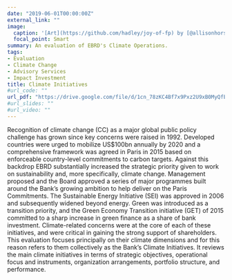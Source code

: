 ```yaml
---
date: "2019-06-01T00:00:00Z"
external_link: ""
image:
  caption: '[Art](https://github.com/hadley/joy-of-fp) by [@allisonhorst](https://github.com/allisonhorst/stats-illustrations)'
  focal_point: Smart
summary: An evaluation of EBRD's Climate Operations.
tags:
- Evaluation
- Climate Change
- Advisory Services
- Impact Investment
title: Climate Initiatives
#url_code: ""
url_pdf: "https://drive.google.com/file/d/1cn_78zKC4Bf7x9Pxz2U9xB0MyQfEYWbO"
#url_slides: ""
#url_video: ""
---
```


Recognition of climate change (CC) as a major global public policy challenge has grown since key concerns were raised in 1992. 
Developed countries were urged to mobilize US$100bn annually by 2020 and a comprehensive framework was agreed in Paris in 2015 
based on enforceable country-level commitments to carbon targets. Against this backdrop EBRD substantially increased the strategic 
priority given to work on sustainability and, more specifically, climate change. Management proposed and the Board approved a 
series of major programmes built around the Bank’s growing ambition to help deliver on the Paris Commitments. The Sustainable 
Energy Initiative (SEI) was approved in 2006 and subsequently widened beyond energy. Green was introduced as a transition priority, 
and the Green Economy Transition initiative (GET) of 2015 committed to a sharp increase in green finance as a share of bank investment.
Climate-related concerns were at the core of each of these initiatives, and were critical in gaining the strong support of shareholders. 
This evaluation focuses principally on their climate dimensions and for this reason refers to them collectively as the Bank’s Climate 
Initiatives. It reviews the main climate initiatives in terms of strategic objectives, operational focus and instruments, 
organization arrangements, portfolio structure, and performance.
